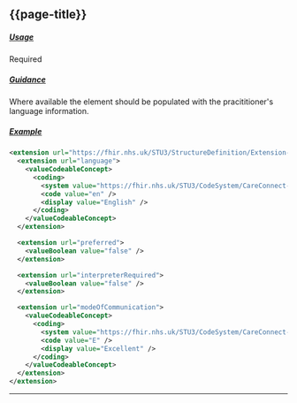 ## {{page-title}}

<h5><ins>Usage</ins></h5>

<span class="mro-circle required" title="Required"></span> Required

<h5><ins>Guidance</ins></h5>

Where available the element should be populated with the pracititioner's language information.

<h5><ins>Example</ins></h5>

```xml
<extension url="https://fhir.nhs.uk/STU3/StructureDefinition/Extension-CareConnect-GPC-NHSCommunication-1">
  <extension url="language">
    <valueCodeableConcept>
      <coding>
        <system value="https://fhir.nhs.uk/STU3/CodeSystem/CareConnect-HumanLanguage-1" />
        <code value="en" />
        <display value="English" />
      </coding>
    </valueCodeableConcept>
  </extension>

  <extension url="preferred">
    <valueBoolean value="false" />
  </extension>

  <extension url="interpreterRequired">
    <valueBoolean value="false" />
  </extension>

  <extension url="modeOfCommunication">
    <valueCodeableConcept>
      <coding>
        <system value="https://fhir.nhs.uk/STU3/CodeSystem/CareConnect-LanguageAbilityProficiency-1" />
        <code value="E" />
        <display value="Excellent" />
      </coding>
    </valueCodeableConcept>
  </extension>
</extension>
```

---